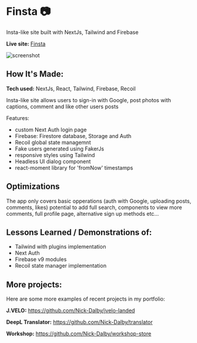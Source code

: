 # Finsta 📷

Insta-like site built with NextJs, Tailwind and Firebase

**Live site:** [Finsta](https://finsta-zeta.vercel.app/)

![screenshot](https://user-images.githubusercontent.com/99472735/201326901-60cb658b-b60f-4eb1-805b-8a5a60cb6cac.png)

## How It's Made:

**Tech used:** NextJs, React, Tailwind, Firebase, Recoil

Insta-like site allows users to sign-in with Google, post photos with captions, comment and like other users posts

Features:

- custom Next Auth login page
- Firebase: Firestore database, Storage and Auth
- Recoil global state managemnt
- Fake users generated using FakerJs
- responsive styles using Tailwind
- Headless UI dialog component
- react-moment library for 'fromNow' timestamps

## Optimizations

The app only covers basic opperations (auth with Google, uploading posts, comments, likes) potential to add full search, components to view more comments, full profile page, alternative sign up methods etc...

## Lessons Learned / Demonstrations of:

- Tailwind with plugins implementation
- Next Auth
- Firebase v9 modules
- Recoil state manager implementation

## More projects:

Here are some more examples of recent projects in my portfolio:

**J.VELO:** https://github.com/Nick-Dalby/jvelo-landed

**DeepL Translator:** https://github.com/Nick-Dalby/translator

**Workshop:** https://github.com/Nick-Dalby/workshop-store
